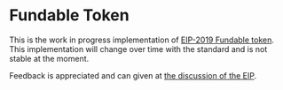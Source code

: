 # Fundable Token

This is the work in progress implementation of [EIP-2019 Fundable token](https://github.com/ethereum/EIPs/pull/2019/files). This implementation will change over time with the standard and is not stable at the moment.

Feedback is appreciated and can given at [the discussion of the EIP](https://github.com/ethereum/EIPs/issues/2019).
